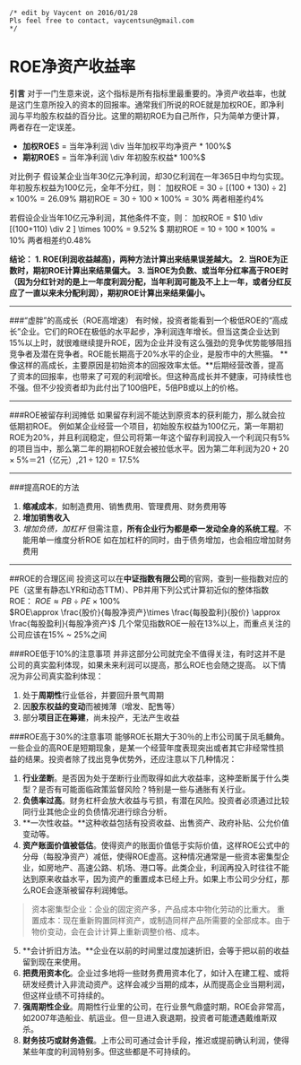 ```
/* edit by Vaycent on 2016/01/28
Pls feel free to contact, vaycentsun@gmail.com
*/
```

# ROE净资产收益率
**引言**
对于一门生意来说，这个指标是所有指标里最重要的。净资产收益率，也就是这门生意所投入的资本的回报率。通常我们所说的ROE就是加权ROE，即净利润与平均股东权益的百分比。这里的期初ROE为自己所作，只为简单方便计算，两者存在一定误差。
- **加权ROE**$ = 当年净利润 \div 当年加权平均净资产 * 100\%$
- **期初ROE**$ = 当年净利润 \div 年初股东权益* 100\%$  

对比例子
假设某企业当年30亿元净利润，却30亿利润在一年365日中均匀实现。年初股东权益为100亿元，全年不分红，则：
加权ROE = $30 \div [(100+130) \div 2] \times 100\% =26.09\%$
期初ROE = $30 \div 100 \times 100\% = 30\%$
两者相差约4%  

若假设企业当年10亿元净利润，其他条件不变，则：
加权ROE = $10 \div [(100+110) \div 2 ] \times 100\% = 9.52\% $
期初ROE = $10 \div 100 \times 100\% = 10\%$ 
两者相差约0.48%  

**结论：**
**1. ROE(利润收益越高)，两种方法计算出来结果误差越大。**
**2. 当ROE为正数时，期初ROE计算出来结果偏大。**
**3. 当ROE为负数、或当年分红率高于ROE时（因为分红针对的是上一年度利润分配，当年利润可能及不上上一年，或者分红反应了一直以来未分配利润），期初ROE计算出来结果偏小。**  


--------

###“虚胖”的高成长（ROE高增速）
有时候，投资者能看到一个极低ROE的“高成长”企业。它们的ROE在极低的水平起步，净利润连年增长。但当这类企业达到15%以上时，就很难继续提升ROE，因为企业并没有这么强劲的竞争优势能够阻挡竞争者及潜在竞争者。ROE能长期高于20%水平的企业，是股市中的大熊猫。
**像这样的高成长，主要原因是初始资本的回报效率太低。**后期经营改善，提高了资本的回报率，也带来了可观的利润增长。但这种高成长并不健康，可持续性也不强。但不少投资者却为此付出了100倍PE，5倍PB或以上的价格。  

----

###ROE被留存利润摊低
如果留存利润不能达到原资本的获利能力，那么就会拉低期初ROE。
例如某企业经营一个项目，初始股东权益为100亿元，第一年期初ROE为20%，并且利润稳定，但公司将第一年这个留存利润投入一个利润只有5%的项目当中，那么第二年的期初ROE就会被拉低水平。因为第二年利润为$20+20\times5\%＝21$（亿元）,$21 \div 120=17.5\%$  

--------

###提高ROE的方法
1. **缩减成本**，如制造费用、销售费用、管理费用、财务费用等
2. **增加销售收入**
3. *增加负债，加杠杆*
但需注意，**所有企业行为都是牵一发动全身的系统工程**。不能用单一维度分析ROE
如在加杠杆的同时，由于债务增加，也会相应增加财务费用  

------

##ROE的合理区间
投资这可以在**中证指数有限公司**的官网，查到一些指数对应的PE（这里有静态LYR和动态TTM）、PB并用下列公式计算初近似的整体指数ROE：
$ROE\approx PB \div PE \times 100\%$  
$ROE\approx \frac{股价}{每股净资产}\times \frac{每股盈利}{股价} \approx \frac{每股盈利}{每股净资产}$
几个常见指数ROE一般在13%以上，而重点关注的公司应该在15% ~ 25%之间  

###ROE低于10%的注意事项
并非这部分公司就完全不值得关注，有时这并不是公司的真实盈利体现，如果未来利润可以提高，那么ROE也会随之提高。
以下情况为非公司真实盈利体现：
1. 处于**周期性**行业低谷，并要回升景气周期
2. 因**股东权益的变动**而被摊薄（增发、配售等）
3. 部分**项目正在筹建**，尚未投产，无法产生收益  

###ROE高于30%的注意事项
能够ROE长期大于30％的上市公司属于凤毛麟角。一些企业的高ROE是短期现象，是某一个经营年度表现突出或者其它非经常性损益的结果。投资者除了找出竞争优势外，还应注意以下几种情况：
1. **行业垄断**。是否因为处于垄断行业而取得如此大收益率，这种垄断属于什么类型？是否有可能面临政策监督风险？特别是一些与通胀有关行业。
2. **负债率过高**。财务杠杆会放大收益与亏损，有潜在风险。投资者必须通过比较同行业其他企业的负债情况进行综合分析。
3. **一次性收益。**这种收益包括有投资收益、出售资产、政府补贴、公允价值变动等。
4. **资产账面价值被低估**。使得资产的账面价值低于实际价值，这样ROE公式中的分母（每股净资产）减低，使得ROE虚高。这种情况通常是一些资本密集型企业，如房地产、高速公路、机场、港口等。此类企业，利润再投入时往往不能达到原来收益水平，因为资产的重置成本已经上升。如果上市公司少分红，那么ROE会逐渐被留存利润摊低。
>资本密集型企业：企业的固定资产多，产品成本中物化劳动的比重大。
>重置成本：现在重新购置同样资产，或制造同样产品所需要的全部成本。由于物价变动，会在会计计算上重新调整价格、成本。
5. **会计折旧方法。**企业在以前的时间里过度加速折旧，会等于把以前的收益留到现在来使用。
6. **把费用资本化**。企业过多地将一些财务费用资本化了，如计入在建工程、或将研发经费计入非流动资产。这样会减少当期的成本，从而提高企业当期利润，但这样业绩不可持续的。
7. **强周期性企业**。周期性行业里的公司，在行业景气鼎盛时期，ROE会非常高，如2007年造船业、航运业。但一旦进入衰退期，投资者可能遭遇戴维斯双杀。
8. **财务技巧或财务造假**。上市公司可通过会计手段，推迟或提前确认利润，使得某些年度的利润特别多。但这些都是不可持续的。
